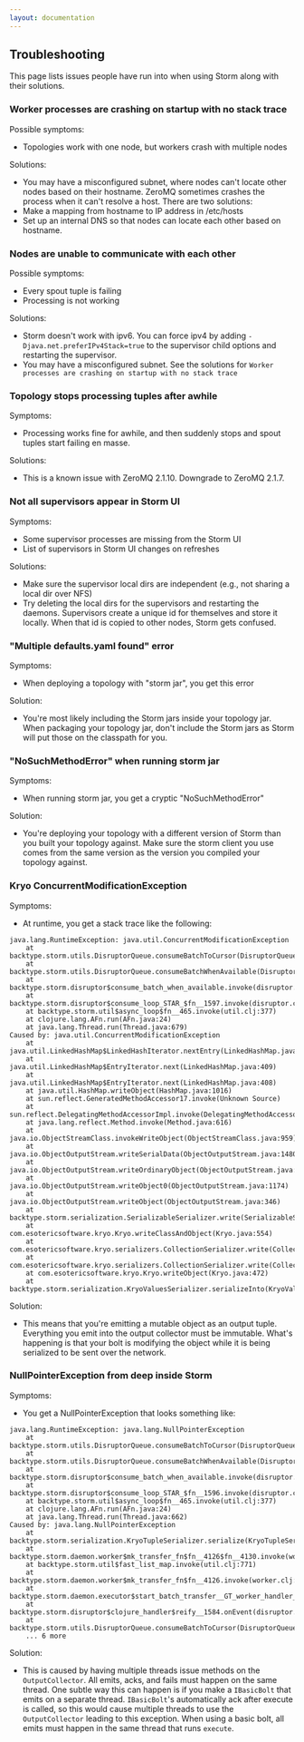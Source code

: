 ```yaml
---
layout: documentation
---
```

## Troubleshooting

This page lists issues people have run into when using Storm along with their solutions.

### Worker processes are crashing on startup with no stack trace

Possible symptoms:
 
 * Topologies work with one node, but workers crash with multiple nodes

Solutions:

 * You may have a misconfigured subnet, where nodes can't locate other nodes based on their hostname. ZeroMQ sometimes crashes the process when it can't resolve a host. There are two solutions:
  * Make a mapping from hostname to IP address in /etc/hosts
  * Set up an internal DNS so that nodes can locate each other based on hostname.
  
### Nodes are unable to communicate with each other

Possible symptoms:

 * Every spout tuple is failing
 * Processing is not working

Solutions:

 * Storm doesn't work with ipv6. You can force ipv4 by adding `-Djava.net.preferIPv4Stack=true` to the supervisor child options and restarting the supervisor. 
 * You may have a misconfigured subnet. See the solutions for `Worker processes are crashing on startup with no stack trace`

### Topology stops processing tuples after awhile

Symptoms:

 * Processing works fine for awhile, and then suddenly stops and spout tuples start failing en masse. 
 
Solutions:

 * This is a known issue with ZeroMQ 2.1.10. Downgrade to ZeroMQ 2.1.7.
 
### Not all supervisors appear in Storm UI

Symptoms:
 
 * Some supervisor processes are missing from the Storm UI
 * List of supervisors in Storm UI changes on refreshes

Solutions:

 * Make sure the supervisor local dirs are independent (e.g., not sharing a local dir over NFS)
 * Try deleting the local dirs for the supervisors and restarting the daemons. Supervisors create a unique id for themselves and store it locally. When that id is copied to other nodes, Storm gets confused. 

### "Multiple defaults.yaml found" error

Symptoms:

 * When deploying a topology with "storm jar", you get this error

Solution:

 * You're most likely including the Storm jars inside your topology jar. When packaging your topology jar, don't include the Storm jars as Storm will put those on the classpath for you.

### "NoSuchMethodError" when running storm jar

Symptoms:

 * When running storm jar, you get a cryptic "NoSuchMethodError"

Solution:

 * You're deploying your topology with a different version of Storm than you built your topology against. Make sure the storm client you use comes from the same version as the version you compiled your topology against.


### Kryo ConcurrentModificationException

Symptoms:

 * At runtime, you get a stack trace like the following:

```
java.lang.RuntimeException: java.util.ConcurrentModificationException
	at backtype.storm.utils.DisruptorQueue.consumeBatchToCursor(DisruptorQueue.java:84)
	at backtype.storm.utils.DisruptorQueue.consumeBatchWhenAvailable(DisruptorQueue.java:55)
	at backtype.storm.disruptor$consume_batch_when_available.invoke(disruptor.clj:56)
	at backtype.storm.disruptor$consume_loop_STAR_$fn__1597.invoke(disruptor.clj:67)
	at backtype.storm.util$async_loop$fn__465.invoke(util.clj:377)
	at clojure.lang.AFn.run(AFn.java:24)
	at java.lang.Thread.run(Thread.java:679)
Caused by: java.util.ConcurrentModificationException
	at java.util.LinkedHashMap$LinkedHashIterator.nextEntry(LinkedHashMap.java:390)
	at java.util.LinkedHashMap$EntryIterator.next(LinkedHashMap.java:409)
	at java.util.LinkedHashMap$EntryIterator.next(LinkedHashMap.java:408)
	at java.util.HashMap.writeObject(HashMap.java:1016)
	at sun.reflect.GeneratedMethodAccessor17.invoke(Unknown Source)
	at sun.reflect.DelegatingMethodAccessorImpl.invoke(DelegatingMethodAccessorImpl.java:43)
	at java.lang.reflect.Method.invoke(Method.java:616)
	at java.io.ObjectStreamClass.invokeWriteObject(ObjectStreamClass.java:959)
	at java.io.ObjectOutputStream.writeSerialData(ObjectOutputStream.java:1480)
	at java.io.ObjectOutputStream.writeOrdinaryObject(ObjectOutputStream.java:1416)
	at java.io.ObjectOutputStream.writeObject0(ObjectOutputStream.java:1174)
	at java.io.ObjectOutputStream.writeObject(ObjectOutputStream.java:346)
	at backtype.storm.serialization.SerializableSerializer.write(SerializableSerializer.java:21)
	at com.esotericsoftware.kryo.Kryo.writeClassAndObject(Kryo.java:554)
	at com.esotericsoftware.kryo.serializers.CollectionSerializer.write(CollectionSerializer.java:77)
	at com.esotericsoftware.kryo.serializers.CollectionSerializer.write(CollectionSerializer.java:18)
	at com.esotericsoftware.kryo.Kryo.writeObject(Kryo.java:472)
	at backtype.storm.serialization.KryoValuesSerializer.serializeInto(KryoValuesSerializer.java:27)
```

Solution: 

 * This means that you're emitting a mutable object as an output tuple. Everything you emit into the output collector must be immutable. What's happening is that your bolt is modifying the object while it is being serialized to be sent over the network.


### NullPointerException from deep inside Storm

Symptoms:

 * You get a NullPointerException that looks something like:

```
java.lang.RuntimeException: java.lang.NullPointerException
    at backtype.storm.utils.DisruptorQueue.consumeBatchToCursor(DisruptorQueue.java:84)
    at backtype.storm.utils.DisruptorQueue.consumeBatchWhenAvailable(DisruptorQueue.java:55)
    at backtype.storm.disruptor$consume_batch_when_available.invoke(disruptor.clj:56)
    at backtype.storm.disruptor$consume_loop_STAR_$fn__1596.invoke(disruptor.clj:67)
    at backtype.storm.util$async_loop$fn__465.invoke(util.clj:377)
    at clojure.lang.AFn.run(AFn.java:24)
    at java.lang.Thread.run(Thread.java:662)
Caused by: java.lang.NullPointerException
    at backtype.storm.serialization.KryoTupleSerializer.serialize(KryoTupleSerializer.java:24)
    at backtype.storm.daemon.worker$mk_transfer_fn$fn__4126$fn__4130.invoke(worker.clj:99)
    at backtype.storm.util$fast_list_map.invoke(util.clj:771)
    at backtype.storm.daemon.worker$mk_transfer_fn$fn__4126.invoke(worker.clj:99)
    at backtype.storm.daemon.executor$start_batch_transfer__GT_worker_handler_BANG_$fn__3904.invoke(executor.clj:205)
    at backtype.storm.disruptor$clojure_handler$reify__1584.onEvent(disruptor.clj:43)
    at backtype.storm.utils.DisruptorQueue.consumeBatchToCursor(DisruptorQueue.java:81)
    ... 6 more
```

Solution:

 * This is caused by having multiple threads issue methods on the `OutputCollector`. All emits, acks, and fails must happen on the same thread. One subtle way this can happen is if you make a `IBasicBolt` that emits on a separate thread. `IBasicBolt`'s automatically ack after execute is called, so this would cause multiple threads to use the `OutputCollector` leading to this exception. When using a basic bolt, all emits must happen in the same thread that runs `execute`.